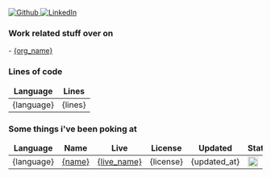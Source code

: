 <p>
<a href="{github_url}" target="_blank">
    <img alt="Github" src="https://img.shields.io/badge/GitHub-%2312100E.svg?&style=for-the-badge&logo=Github&logoColor=white" />
</a> 
<a href="{linkedin_url}" target="_blank">
    <img alt="LinkedIn" src="https://img.shields.io/badge/linkedin-%230077B5.svg?&style=for-the-badge&logo=linkedin&logoColor=white" />
</a>

### Work related stuff over on

<orgs>
- <a href='{org_url}'>{org_name}</a>
</orgs>

### Lines of code

<table>
  <thead align="center">
    <tr border: none;>
      <td><b>Language</b></td>
      <td><b>Lines</b></td>
    </tr>
  </thead>
  <tbody>
    <langs>
        <tr>
            <td>{language}</a></td>
            <td>{lines}</td>
        </tr>
    </langs>
  </tbody>
  </table>

### Some things i've been poking at

<table>
  <thead align="center">
    <tr border: none;>
      <td><b>Language</b></td>
      <td><b>Name</b></td>
      <td><b>Live</b></td>
      <td><b>License</b></td>
      <td><b>Updated</b></td>
      <td><b>Status</b></td>
    </tr>
  </thead>
  <tbody>
    <repos>
        <tr>
            <td>{language}</td>
            <td><a href='{html_url}' title='{name}' style='font-size:12pt'>{name}</a></td>
            <td><a href='{live_url}' title='{live_name}' style='font-size:12pt'>{live_name}</a></td>
            <td><span style='font-size:12pt'>{license}</span></td>
            <td><span style='font-size:12pt'>{updated_at}</span></td>
            <td><img src='{badge}' height='20px'></td>
        </tr>
    </repos>
  </tbody>
  </table>